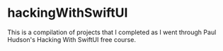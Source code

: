 # hackingWithSwiftUI

This is a compilation of projects that I completed as I went through Paul Hudson's Hacking With SwiftUI free course.
